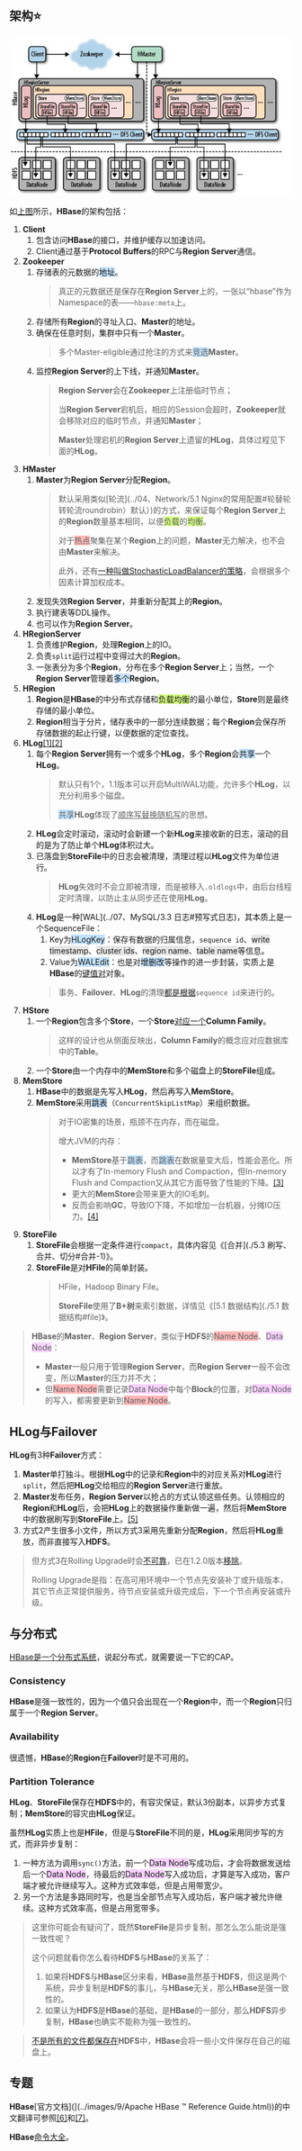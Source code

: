 ## 架构⭐

![](../images/9/hbase_framework.png)

如[上图](https://www.cnblogs.com/along21/p/10496468.html)所示，**HBase**的架构包括：

1. **Client**
   1. 包含访问**HBase**的接口，并维护缓存以加速访问。
   2. Client通过基于**Protocol Buffers**的RPC与**Region Server**通信。
2. **Zookeeper**
   1. 存储表的元数据的<span style=background:#c2e2ff>地址</span>。
      > 真正的元数据还是保存在**Region Server**上的，一张以“hbase”作为Namespace的表——`hbase:meta`上。
   2. 存储所有**Region**的寻址入口、**Master**的地址。
   3. 确保在任意时刻，集群中只有一个**Master**。
      > 多个Master-eligible通过抢注的方式来<span style=background:#c2e2ff>竞选</span>**Master**。
   4. 监控**Region Server**的上下线，并通知**Master**。
      > **Region Server**会在**Zookeeper**上注册临时节点；
      >
      > 当**Region Server**宕机后，相应的Session会超时，**Zookeeper**就会移除对应的临时节点，并通知**Master**；
      >
      > **Master**处理宕机的**Region Server**上遗留的**HLog**，具体过程见下面的**HLog**。
3. **HMaster**
   1. **Master**为**Region Server**分配**Region**。
      > 默认采用类似[轮流](../04、Network/5.1 Nginx的常用配置#轮替轮转轮流roundrobin）默认）)的方式，来保证每个**Region Server**上的**Region**数量基本相同，以便<span style=background:#d4fe7f>负载</span>的<span style=background:#d4fe7f>均衡</span>。
      >
      > 对于<span style=background:#ffb8b8>热点</span>聚集在某个**Region**上的问题，**Master**无力解决，也不会由**Master**来解决。
      >
      > 此外，还有[一种叫做StochasticLoadBalancer的策略](http://openinx.github.io/2016/06/21/hbase-balance/#stochasticloadbalancer策略)，会根据多个因素计算加权成本。
   2. 发现失效**Region Server**，并重新分配其上的**Region**。
   3. 执行建表等DDL操作。
   4. 也可以作为**Region Server**。
4. **HRegionServer**
   1. 负责维护**Region**，处理**Region**上的IO。
   2. 负责`split`运行过程中变得过大的**Region**。
   3. 一张表分为多个**Region**，分布在多个**Region Server**上；当然，一个**Region Server**管理着<span style=background:#c2e2ff>多个</span>**Region**。
5. **HRegion**
   1. **Region**是**HBase**的中分布式存储和<span style=background:#d4fe7f>负载均衡</span>的最小单位，**Store**则是最终存储的最小单位。
   2. **Region**相当于分片，储存表中的一部分连续数据；每个**Region**会保存所存储数据的起止行键，以便数据的定位查找。
6. **HLog**[[1]](https://segmentfault.com/a/1190000023394317)[[2]](https://www.jianshu.com/p/569106a3008f#14/27)
   1. 每个**Region Server**拥有一个或多个**HLog**，多个**Region**会<span style=background:#c2e2ff>共享</span>一个**HLog**。
      > 默认只有1个，1.1版本可以开启MultiWAL功能，允许多个**HLog**，以充分利用多个磁盘。
      >
      > <span style=background:#c2e2ff>共享</span>**HLog**体现了<u>顺序写替换随机写</u>的思想。
   2. **HLog**会定时滚动，滚动时会新建一个新**HLog**来接收新的日志，滚动的目的是为了防止单个**HLog**体积过大。
   3. 已落盘到**StoreFile**中的日志会被清理，清理过程以**HLog**文件为单位进行。
      > **HLog**失效时不会立即被清理，而是被移入`.oldlogs`中，由后台线程定时清理，以防止主从同步还在使用**HLog**。
   4. **HLog**是一种[WAL](../07、MySQL/3.3 日志#预写式日志)，其本质上是一个SequenceFile：
      1. Key为<span style=background:#c2e2ff>HLogKey</span>：保存有数据的归属信息，`sequence id`、<span style=background:#e6e6e6>write timestamp</span>、<span style=background:#e6e6e6>cluster ids</span>、<span style=background:#e6e6e6>region name</span>、<span style=background:#e6e6e6>table name</span>等信息。
      2. Value为<span style=background:#c2e2ff>WALEdit</span>：也是对<span style=background:#c2e2ff>增删改</span>等操作的进一步封装，实质上是**HBase**的<u>键值对</u>对象。
      > 事务、**Failover**、**HLog**的清理[都是根据](http://hbasefly.com/2017/07/02/hbase-sequenceid/)`sequence id`来进行的。
7. **HStore**
   1. 一个**Region**包含多个**Store**，一个**Store**[对应一个](https://blog.csdn.net/zhouleilei/article/details/8500938)**Column Family**。
      > 这样的设计也从侧面反映出，**Column Family**的概念应对应数据库中的**Table**。
   2. 一个**Store**由一个内存中的**MemStore**和多个磁盘上的**StoreFile**组成。
8. **MemStore**
   1. **HBase**中的数据是先写入**HLog**，然后再写入**MemStore**。
   2. **MemStore**采用<span style=background:#c2e2ff>跳表</span>（`ConcurrentSkipListMap`）来组织数据。
      > 对于IO密集的场景，瓶颈不在内存，而在磁盘。
      >
      > 增大JVM的内存：
      >
      > - **MemStore**基于<span style=background:#c2e2ff>跳表</span>，而<span style=background:#c2e2ff>跳表</span>在数据量变大后，性能会恶化。所以才有了In-memory Flush and Compaction，但In-memory Flush and Compaction又从其它方面导致了性能的下降。[[3]](http://www.nosqlnotes.com/technotes/hbase/flush-compaction/)
      > - 更大的**MemStore**会带来更大的IO毛刺。
      > - 反而会影响**GC**，导致IO下降，不如增加一台机器，分摊IO压力。[[4]](http://hbasefly.com/2016/12/21/hbase-getorscan/#10/27)
9. **StoreFile**
   1. **StoreFile**会根据一定条件进行`compact`，具体内容见《[合并](./5.3 刷写、合并、切分#合并-1)》。
   2. **StoreFile**是对**HFile**的简单封装。
      > HFile，Hadoop Binary File。
      >
      > **StoreFile**使用了**B+树**来索引数据，详情见《[5.1 数据结构](./5.1 数据结构#file)》。

> **HBase**的**Master**、**Region Server**，类似于**HDFS**的<span style=background:#ffb8b8>Name Node</span>、<span style=background:#f8d2ff>Data Node</span>：
>
> - **Master**一般只用于管理**Region Server**，而**Region Server**一般不会改变，所以**Master**的压力并不大；
> - 但<span style=background:#ffb8b8>Name Node</span>需要记录<span style=background:#f8d2ff>Data Node</span>中每个**Block**的位置，对<span style=background:#f8d2ff>Data Node</span>的写入，都需要更新到<span style=background:#ffb8b8>Name Node</span>。



## HLog与Failover

**HLog**有3种**Failover**方式：

1. **Master**单打独斗。根据**HLog**中的记录和**Region**中的对应关系对**HLog**进行`split`，然后把**HLog**交给相应的**Region Server**进行重放。
2. **Master**发布任务，**Region Server**以抢占的方式认领这些任务。认领相应的**Region**和**HLog**后，会把**HLog**上的数据操作重新做一遍，然后将**MemStore**中的数据刷写到**StoreFile**上。[[5]](https://zhuanlan.zhihu.com/p/145551967#21/24)
3. 方式2产生很多小文件，所以方式3采用先重新分配**Region**，然后将**HLog**重放，而非直接写入**HDFS**。

> 但方式3在Rolling Upgrade时会[不可靠](http://hbasefly.com/2016/10/29/hbase-regionserver-recovering/#7/11)，已在1.2.0版本[移除](https://www.docs4dev.com/docs/zh/apache-hbase/2.1/reference/book.html#upgrade2.0.distributed.log.replay)。
>
> Rolling Upgrade是指：在高可用环境中一个节点先安装补丁或升级版本，其它节点正常提供服务，待节点安装或升级完成后，下一个节点再安装或升级。



## 与分布式

[HBase是一个分布式系统](https://blog.csdn.net/envinfo2012/article/details/74530974)，说起分布式，就需要说一下它的CAP。

### Consistency

**HBase**是强一致性的，因为一个值只会出现在一个**Region**中，而一个**Region**只归属于一个**Region Server**。

### Availability

很遗憾，**HBase**的**Region**在**Failover**时是不可用的。

### Partition Tolerance

**HLog**、**StoreFile**保存在**HDFS**中的，有容灾保证，默认3份副本，以异步方式复制；**MemStore**的容灾由**HLog**保证。

虽然**HLog**实质上也是**HFile**，但是与**StoreFile**不同的是，**HLog**采用同步写的方式，而非异步复制：

1. 一种方法为调用`sync()`方法，前一个<span style=background:#f8d2ff>Data Node</span>写成功后，才会将数据发送给后一个<span style=background:#f8d2ff>Data Node</span>，待最后的<span style=background:#f8d2ff>Data Node</span>写入成功后，才算是写入成功，客户端才被允许继续写入。这种方式效率低，但是占用带宽少。
2. 另一个方法是多路同时写，也是当全部节点写入成功后，客户端才被允许继续。这种方式效率高，但是占用宽带多。

> 这里你可能会有疑问了，既然**StoreFile**是异步复制，那怎么怎么能说是强一致性呢？
>
> 这个问题就看你怎么看待**HDFS**与**HBase**的关系了：
>
> 1. 如果将**HDFS**与**HBase**区分来看，**HBase**虽然基于**HDFS**，但这是两个系统，异步复制是**HDFS**的事儿，与**HBase**无关，那么**HBase**是强一致性的。
> 2. 如果认为**HDFS**是**HBase**的基础，是**HBase**的一部分，那么**HDFS**异步复制，**HBase**也确实不能称为强一致性的。

> [不是所有的文件都保存在](http://www.nosqlnotes.com/technotes/hbase/hbase-overview-concepts/10/21)**HDFS**中，**HBase**会将一些小文件保存在自己的磁盘上。



## 专题

**HBase**[官方文档](](../images/9/Apache HBase ™ Reference Guide.html))的中文翻译可参照[[6]](https://www.w3cschool.cn/hbase_doc/)和[[7]](https://www.cwiki.us/display/ApacheHBaseZH/Apache+HBase)。

**HBase**[命令大全](https://www.yiibai.com/hbase)。

